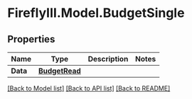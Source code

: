 # FireflyIII.Model.BudgetSingle

## Properties

Name | Type | Description | Notes
------------ | ------------- | ------------- | -------------
**Data** | [**BudgetRead**](BudgetRead.md) |  | 

[[Back to Model list]](../README.md#documentation-for-models) [[Back to API list]](../README.md#documentation-for-api-endpoints) [[Back to README]](../README.md)


